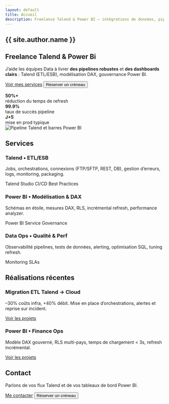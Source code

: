 ```yaml
---
layout: default
title: Accueil
description: Freelance Talend & Power BI – intégrations de données, pipelines ETL, modélisation DAX et dashboards performants. Disponibilité rapide, résultats mesurables.
---
```


<section class="hero section">
  <div>
    <h1>{{ site.author.name }}</h1>
    <h2>Freelance Talend & Power Bi</h2>
    <p class="lead">J’aide les équipes Data à livrer <strong>des pipelines robustes</strong> et <strong>des dashboards clairs</strong> : Talend (ETL/ESB), modélisation DAX, gouvernance Power BI.</p>
    <div class="actions">
      <a class="btn cta" href="#services">Voir mes services</a>
      <button class="btn" data-calendly>Réserver un créneau</button>
    </div>
    <div class="kpis" style="margin-top:1rem">
      <div class="kpi"><strong>50%+</strong><br/>réduction du temps de refresh</div>
      <div class="kpi"><strong>99.9%</strong><br/>taux de succès pipeline</div>
      <div class="kpi"><strong>J+5</strong><br/>mise en prod typique</div>
    </div>
  </div>
  <img
    class="hero__img"
    src="{{ '/assets/img/og-image.png' | relative_url }}" 
    alt="Pipeline Talend et barres Power BI"
    loading="lazy">
</section>

<section id="services" class="section">
  <h2>Services</h2>
  <div class="grid cols-3">
    <div class="card">
      <h3>Talend • ETL/ESB</h3>
      <p>Jobs, orchestrations, connexions (FTP/SFTP, REST, DB), gestion d’erreurs, logs, monitoring, packaging.</p>
      <p><span class="badge">Talend Studio</span> <span class="badge">CI/CD</span> <span class="badge">Best Practices</span></p>
    </div>
    <div class="card">
      <h3>Power BI • Modélisation & DAX</h3>
      <p>Schémas en étoile, mesures DAX, RLS, incrémental refresh, performance analyzer.</p>
      <p><span class="badge">Power BI Service</span> <span class="badge">Governance</span></p>
    </div>
    <div class="card">
      <h3>Data Ops • Qualité & Perf</h3>
      <p>Observabilité pipelines, tests de données, alerting, optimisation SQL, tuning refresh.</p>
      <p><span class="badge">Monitoring</span> <span class="badge">SLAs</span></p>
    </div>
  </div>
</section>

<section class="section">
  <h2>Réalisations récentes</h2>
  <div class="grid cols-2">
    <div class="card">
      <h3>Migration ETL Talend → Cloud</h3>
      <p class="lead">–30% coûts infra, +40% débit. Mise en place d’orchestrations, alertes et reprise sur incident.</p>
      <a class="btn" href="/portfolio.html">Voir les projets</a>
    </div>
    <div class="card">
      <h3>Power BI • Finance Ops</h3>
      <p class="lead">Modèle DAX gouverné, RLS multi-pays, temps de chargement < 3s, refresh incrémental.</p>
      <a class="btn" href="/portfolio.html">Voir les projets</a>
    </div>
  </div>
</section>

<section id="contact" class="section">
  <h2>Contact</h2>
  <p class="lead">Parlons de vos flux Talend et de vos tableaux de bord Power BI.</p>
  <div class="actions">
    <a class="btn cta" href="mailto:{{ site.author.email }}">Me contacter</a>
    <button class="btn" data-calendly>Réserver un créneau</button>
  </div>
</section>
